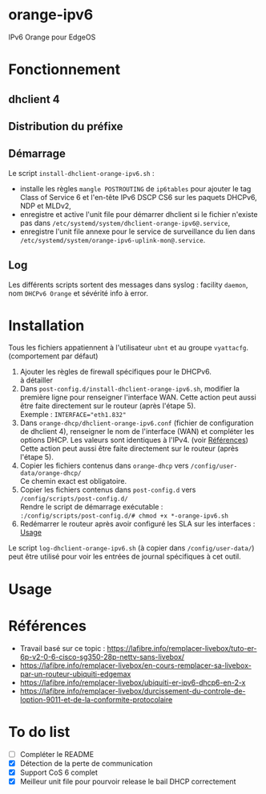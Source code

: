 # orange-ipv6
 IPv6 Orange pour EdgeOS

# Fonctionnement
## dhclient 4


## Distribution du préfixe


## Démarrage
 Le script `install-dhclient-orange-ipv6.sh` :
 - installe les règles `mangle POSTROUTING` de `ip6tables` pour ajouter le tag Class of Service 6 et l'en-tête IPv6 DSCP CS6 sur les paquets DHCPv6, NDP et MLDv2,
 - enregistre et active l'unit file pour démarrer dhclient si le fichier n'existe pas dans `/etc/systemd/system/dhclient-orange-ipv6@.service`,
 - enregistre l'unit file annexe pour le service de surveillance du lien dans `/etc/systemd/system/orange-ipv6-uplink-mon@.service`.

## Log
 Les différents scripts sortent des messages dans syslog : facility `daemon`, nom `DHCPv6 Orange` et sévérité info à error.

# Installation
 Tous les fichiers appatiennent à l'utilisateur `ubnt` et au groupe `vyattacfg`. (comportement par défaut)
 
 1. Ajouter les règles de firewall spécifiques pour le DHCPv6. \
    à détailler
 2. Dans `post-config.d/install-dhclient-orange-ipv6.sh`, modifier la première ligne pour renseigner l'interface WAN. Cette action peut aussi être faite directement sur le routeur (après l'étape 5). \
    Exemple : `INTERFACE="eth1.832"`
 3. Dans `orange-dhcp/dhclient-orange-ipv6.conf` (fichier de configuration de dhclient 4), renseigner le nom de l'interface (WAN) et compléter les options DHCP. Les valeurs sont identiques à l'IPv4. (voir [Références](#références)) Cette action peut aussi être faite directement sur le routeur (après l'étape 5).
 4. Copier les fichiers contenus dans `orange-dhcp` vers `/config/user-data/orange-dhcp/` \
    Ce chemin exact est obligatoire.
 5. Copier les fichiers contenus dans `post-config.d` vers `/config/scripts/post-config.d/` \
    Rendre le script de démarrage exécutable : \
    `:/config/scripts/post-config.d/# chmod +x *-orange-ipv6.sh`
 6. Redémarrer le routeur après avoir configuré les SLA sur les interfaces : [Usage](#usage)

 Le script `log-dhclient-orange-ipv6.sh` (à copier dans `/config/user-data/`) peut être utilisé pour voir les entrées de journal spécifiques à cet outil.

# Usage


# Références
- Travail basé sur ce topic : https://lafibre.info/remplacer-livebox/tuto-er-6p-v2-0-6-cisco-sg350-28p-nettv-sans-livebox/
- https://lafibre.info/remplacer-livebox/en-cours-remplacer-sa-livebox-par-un-routeur-ubiquiti-edgemax
- https://lafibre.info/remplacer-livebox/ubiquiti-er-ipv6-dhcp6-en-2-x
- https://lafibre.info/remplacer-livebox/durcissement-du-controle-de-loption-9011-et-de-la-conformite-protocolaire

# To do list
 - [ ] Compléter le README
 - [x] Détection de la perte de communication
 - [x] Support CoS 6 complet
 - [x] Meilleur unit file pour pourvoir release le bail DHCP correctement
